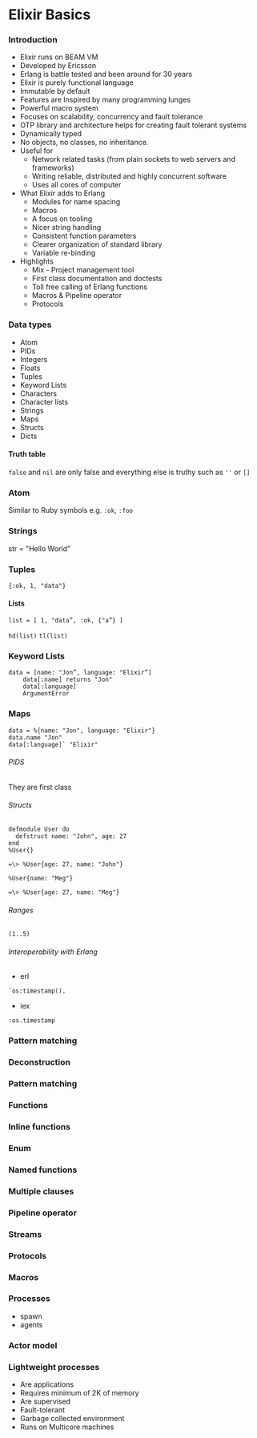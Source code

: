 
# Elixir Basics

### Introduction
- Elixir runs on BEAM VM
- Developed by Ericsson
- Erlang is battle tested and been around for 30 years
- Elixir is purely functional language
- Immutable by default
- Features are Inspired by many programming lunges
- Powerful macro system
- Focuses on scalability, concurrency and fault tolerance
- OTP library and architecture helps for creating fault tolerant systems
- Dynamically typed
- No objects, no classes, no inheritance.
- Useful for
    - Network related tasks (from plain sockets to web servers and frameworks)
    - Writing reliable, distributed and highly concurrent software
    - Uses all cores of computer
- What Elixir adds to Erlang
    - Modules for name spacing
    - Macros
    - A focus on tooling
    - Nicer string handling
    - Consistent function parameters
    - Clearer organization of standard library
    - Variable re-binding
- Highlights
    - Mix - Project management tool
    - First class documentation and doctests
    - Toll free calling of Erlang functions
    - Macros & Pipeline operator
    - Protocols

### Data types
- Atom
- PIDs
- Integers
- Floats
- Tuples
- Keyword Lists
- Characters
- Character lists
- Strings
- Maps
- Structs
- Dicts

#### Truth table
`false` and `nil` are only false and everything else is truthy such as `''` or `[]`


### Atom
Similar to Ruby symbols
e.g. `:ok`, `:foo`


### Strings
str = "Hello World”

###  Tuples
`{:ok, 1, "data"}`


#### Lists
```
list = [ 1, "data”, :ok, {"a”} ]
```
`hd(list)`
`tl(list)`

### Keyword Lists
```
data = [name: "Jon”, language: "Elixir”]
	data[:name] returns "Jon"
	data[:language]
 	ArgumentError
```

### Maps
```
data = %{name: "Jon", language: "Elixir"}
data.name "Jon"
data[:language]` "Elixir"
```

###### PIDS
They are first class


###### Structs

```
defmodule User do
  defstruct name: "John", age: 27
end
%User{}
```

```
=\> %User{age: 27, name: "John"}
```

```
%User{name: "Meg"}
```
```
=\> %User{age: 27, name: "Meg"}
```

###### Ranges

```
(1..5) 
```

###### Interoperability with Erlang
- erl

```
`os:timestamp().
```

- iex

```
:os.timestamp
```

### Pattern matching

### Deconstruction

### Pattern matching

### Functions

### Inline functions

### Enum

### Named functions

### Multiple clauses

### Pipeline operator

### Streams

### Protocols

### Macros

### Processes
- spawn
- agents

### Actor model

### Lightweight processes
- Are applications
- Requires minimum of 2K of memory
- Are supervised
- Fault-tolerant
- Garbage collected environment
- Runs on Multicore machines
